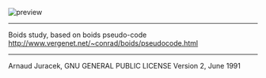 ![preview](preview.gif?raw=true "preview")

---
Boids study, based on boids pseudo-code http://www.vergenet.net/~conrad/boids/pseudocode.html

---
Arnaud Juracek, GNU GENERAL PUBLIC LICENSE Version 2, June 1991
